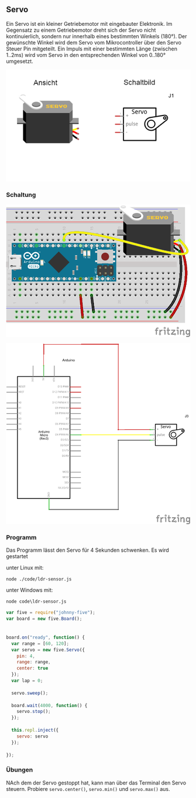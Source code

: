## Servo

Ein Servo ist ein kleiner Getriebemotor mit eingebauter Elektronik. Im Gegensatz zu einem Getriebemotor dreht sich der Servo nicht kontinuierlich, sondern nur innerhalb eines bestimmten Winkels (180°). Der gewünschte Winkel wird dem Servo vom Mikrocontroller über den Servo Steuer Pin  mitgeteilt. Ein Impuls mit einer bestimmten Länge (zwischen 1..2ms)  wird vom Servo in den entsprechenden Winkel von 0..180° umgesetzt.

![Servo](../../images/parts/servo.png "Servo")

### Schaltung

![Verdrahtung](../../images/circ/servo_Steckplatine.png "Verdrahtung")

![Schaltplan](../../images/circ/servo_Schaltplan.png "Schaltplan")

### Programm

Das Programm lässt den Servo für 4 Sekunden schwenken. Es wird gestartet

unter Linux mit: 

```
node ./code/ldr-sensor.js
```

unter Windows mit:

```
node code\ldr-sensor.js
```

```javascript
var five = require("johnny-five");
var board = new five.Board();
 

board.on("ready", function() {
  var range = [60, 120];   
  var servo = new five.Servo({
    pin: 4,
    range: range,
    center: true 
  });
  var lap = 0;

  servo.sweep();

  board.wait(4000, function() {
    servo.stop();
  });
  
  this.repl.inject({
    servo: servo
  });

});
```

### Übungen

NAch dem der Servo gestoppt hat, kann man über das Terminal den Servo steuern. Probiere ```servo.center()```, ```servo.min()``` und ```servo.max()``` aus.

